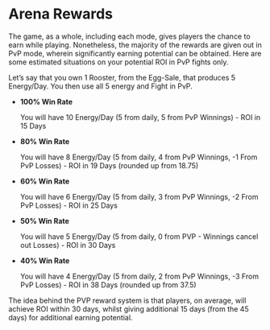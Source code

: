 # Arena Rewards

The game, as a whole, including each mode, gives players the chance to earn while playing. Nonetheless, the majority of the rewards are given out in PvP mode, wherein significantly earning potential can be obtained. Here are some estimated situations on your potential ROI in PvP fights only.

Let’s say that you own 1 Rooster, from the Egg-Sale, that produces 5 Energy/Day. You then use all 5 energy and Fight in PvP.

*   **100% Win Rate**

    You will have 10 Energy/Day (5 from daily, 5 from PvP Winnings) - ROI in 15 Days
*   **80% Win Rate**

    You will have 8 Energy/Day (5 from daily, 4 from PvP Winnings, -1 From PvP Losses) - ROI in 19 Days (rounded up from 18.75)
*   **60% Win Rate**

    You will have 6 Energy/Day (5 from daily, 3 from PvP Winnings, -2 From PvP Losses) - ROI in 25 Days
*   **50% Win Rate**

    You will have 5 Energy/Day (5 from daily, 0 from PVP - Winnings cancel out Losses) - ROI in 30 Days
*   **40% Win Rate**

    You will have 4 Energy/Day (5 from daily, 2 from PvP Winnings, -3 From PvP Losses) - ROI in 38 Days (rounded up from 37.5)

The idea behind the PVP reward system is that players, on average, will achieve ROI within 30 days, whilst giving additional 15 days (from the 45 days) for additional earning potential.
